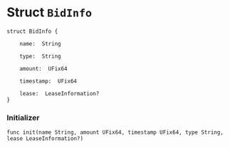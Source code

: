 # Struct `BidInfo`

```cadence
struct BidInfo {

    name:  String

    type:  String

    amount:  UFix64

    timestamp:  UFix64

    lease:  LeaseInformation?
}
```


### Initializer

```cadence
func init(name String, amount UFix64, timestamp UFix64, type String, lease LeaseInformation?)
```


